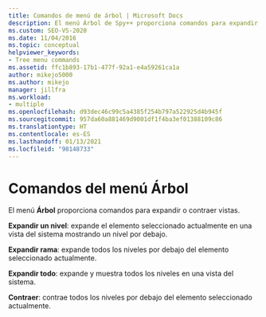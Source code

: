```yaml
---
title: Comandos de menú de árbol | Microsoft Docs
description: El menú Árbol de Spy++ proporciona comandos para expandir o contraer vistas. Vea una lista de los comandos del menú Árbol con una breve descripción de cada uno.
ms.custom: SEO-VS-2020
ms.date: 11/04/2016
ms.topic: conceptual
helpviewer_keywords:
- Tree menu commands
ms.assetid: ffc1b893-17b1-477f-92a1-e4a59261ca1a
author: mikejo5000
ms.author: mikejo
manager: jillfra
ms.workload:
- multiple
ms.openlocfilehash: d93dec46c99c5a4385f254b797a522925d4b945f
ms.sourcegitcommit: 957da60a881469d9001df1f4ba3ef01388109c86
ms.translationtype: HT
ms.contentlocale: es-ES
ms.lasthandoff: 01/13/2021
ms.locfileid: "98148733"
---
```

# <a name="tree-menu-commands"></a>Comandos del menú Árbol
El menú **Árbol** proporciona comandos para expandir o contraer vistas.

 **Expandir un nivel**: expande el elemento seleccionado actualmente en una vista del sistema mostrando un nivel por debajo.

 **Expandir rama**: expande todos los niveles por debajo del elemento seleccionado actualmente.

 **Expandir todo**: expande y muestra todos los niveles en una vista del sistema.

 **Contraer**: contrae todos los niveles por debajo del elemento seleccionado actualmente.
